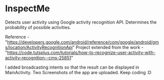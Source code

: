 # InspectMe

Detects user activity using Google activity recognition API.
Determines the probability of possible activities.

Reference - "https://developers.google.com/android/reference/com/google/android/gms/location/ActivityRecognitionApi"
Project extended from the work -"https://code.tutsplus.com/tutorials/how-to-recognize-user-activity-with-activity-recognition--cms-25851"

I added broadcasting intents so that the result can be displayed in MainActivity. 
Two Screenshots of the app are uploaded.
Keep coding :D
